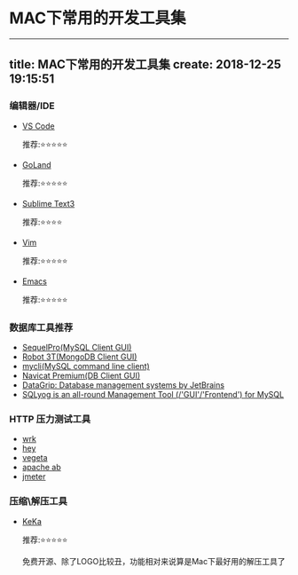 # MAC下常用的开发工具集
---
title:  MAC下常用的开发工具集
create: 2018-12-25 19:15:51
---

### 编辑器/IDE

- [VS Code](https://code.visualstudio.com/)

  推荐:⭐️⭐️⭐️⭐️⭐️

- [GoLand](https://www.jetbrains.com/go/)

  推荐:⭐️⭐️⭐️⭐️⭐️

- [Sublime Text3](www.sublimetext.com)

  推荐:⭐️⭐️⭐️⭐️

- [Vim](https://www.vim.org/)

  推荐:⭐️⭐️⭐️⭐️⭐️

- [Emacs](http://www.gnu.org/software/emacs/)

  推荐:⭐️⭐️⭐️⭐️⭐️

### 数据库工具推荐

- [SequelPro(MySQL Client GUI)](https://www.sequelpro.com/)
-  [Robot 3T(MongoDB Client GUI)](https://robomongo.org/)
-  [mycli(MySQL command line client)](https://www.mycli.net/)
-  [Navicat Premium(DB Client GUI)](https://www.navicat.com/en/products/navicat-premium)
-  [DataGrip: Database management systems by JetBrains](https://www.jetbrains.com/datagrip/)
-  [SQLyog is an all-round Management Tool (/'GUI'/'Frontend') for MySQL](https://www.webyog.com/)

### HTTP 压力测试工具

- [wrk](https://github.com/wg/wrk)
- [hey](https://github.com/rakyll/hey)
- [vegeta](https://github.com/tsenart/vegeta)
- [apache ab](http://www.apache.org/)
- [jmeter](https://jmeter.apache.org/)

### 压缩\解压工具

- [KeKa](www.kekaosx.com)

  推荐:⭐️⭐️⭐️⭐️⭐️

  免费开源、除了LOGO比较丑，功能相对来说算是Mac下最好用的解压工具了
